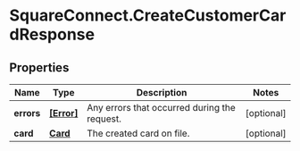 # SquareConnect.CreateCustomerCardResponse

## Properties
Name | Type | Description | Notes
------------ | ------------- | ------------- | -------------
**errors** | [**[Error]**](Error.md) | Any errors that occurred during the request. | [optional] 
**card** | [**Card**](Card.md) | The created card on file. | [optional] 


